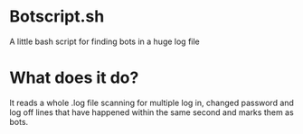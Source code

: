 # Botscript.sh
A little bash script for finding bots in a huge log file

# What does it do?
It reads a whole .log file scanning for multiple log in, changed password and log off lines
that have happened within the same second and marks them as bots.

